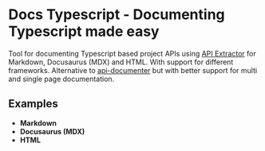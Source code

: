 # Docs Typescript - Documenting Typescript made easy

Tool for documenting Typescript based project APIs using [API Extractor](https://api-extractor.com/pages/overview/intro/) for Markdown, Docusaurus (MDX) and HTML.
With support for different frameworks. Alternative to [api-documenter](https://www.npmjs.com/package/@microsoft/api-documenter) but with better support for multi and single page documentation.

## Examples

- **Markdown**
- **Docusaurus (MDX)**
- **HTML**
